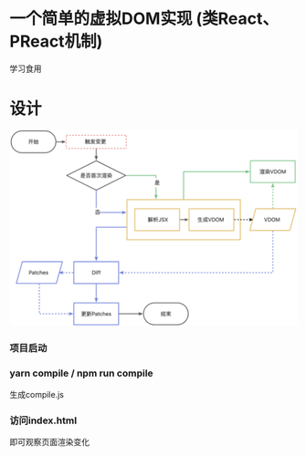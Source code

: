 # 一个简单的虚拟DOM实现 (类React、PReact机制)
学习食用
# 设计
![这是图片](/blueprints.jpg "Magic Gardens")
### 项目启动
### yarn compile / npm run compile
生成compile.js
### 访问index.html
即可观察页面渲染变化

